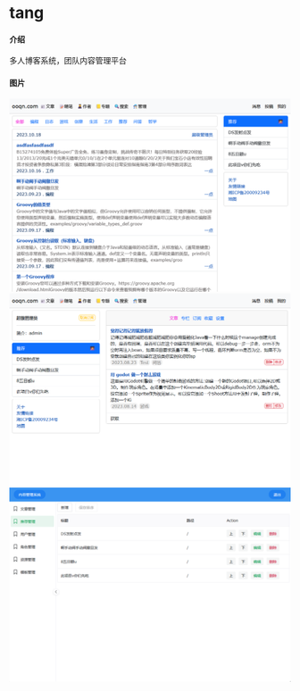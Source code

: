 # tang

#### 介绍
多人博客系统，团队内容管理平台 

#### 图片
![输入图片说明](doc/image/1.png)
![输入图片说明](doc/image/2.png)
![输入图片说明](doc/image/3.png)
